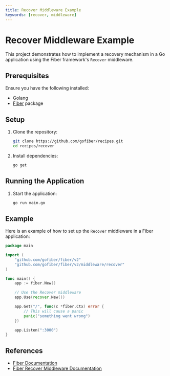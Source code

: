 ```yaml
---
title: Recover Middleware Example
keywords: [recover, middleware]
---
```


# Recover Middleware Example

This project demonstrates how to implement a recovery mechanism in a Go application using the Fiber framework's `Recover` middleware.

## Prerequisites

Ensure you have the following installed:

- Golang
- [Fiber](https://github.com/gofiber/fiber) package

## Setup

1. Clone the repository:
    ```sh
    git clone https://github.com/gofiber/recipes.git
    cd recipes/recover
    ```

2. Install dependencies:
    ```sh
    go get
    ```

## Running the Application

1. Start the application:
    ```sh
    go run main.go
    ```

## Example

Here is an example of how to set up the `Recover` middleware in a Fiber application:

```go
package main

import (
    "github.com/gofiber/fiber/v2"
    "github.com/gofiber/fiber/v2/middleware/recover"
)

func main() {
    app := fiber.New()

    // Use the Recover middleware
    app.Use(recover.New())

    app.Get("/", func(c *fiber.Ctx) error {
        // This will cause a panic
        panic("something went wrong")
    })

    app.Listen(":3000")
}
```

## References

- [Fiber Documentation](https://docs.gofiber.io)
- [Fiber Recover Middleware Documentation](https://docs.gofiber.io/api/middleware/recover)
